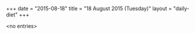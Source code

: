 +++
date = "2015-08-18"
title = "18 August 2015 (Tuesday)"
layout = "daily-diet"
+++


\<no entries\>
